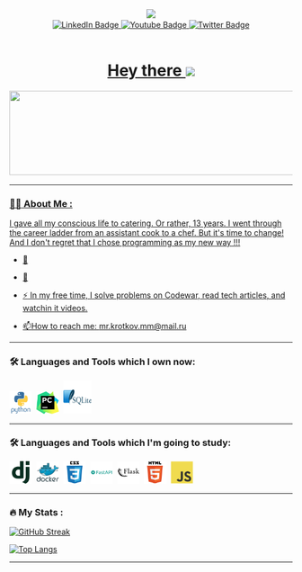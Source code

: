 <div id="header" align="center">
  <img src="https://media.giphy.com/media/WUlplcMpOCEmTGBtBW/giphy.gif" width="100"/>
</div>
<div id="badges" align="center">
  <a href="your-linkedin-URL">
  <img src="https://img.shields.io/badge/LinkedIn-blue?style=for-the-badge&logo=linkedin&logoColor=white" alt="LinkedIn Badge"/>
  <a href="https://www.youtube.com/channel/UCb5oPUGQ0CKwqnj8Eo2CtKg">
  <img src="https://img.shields.io/badge/YouTube-red?style=for-the-badge&logo=youtube&logoColor=white" alt="Youtube Badge"/>
  <a href="your-twitter-URL">
  <img src="https://img.shields.io/badge/Twitter-blue?style=for-the-badge&logo=twitter&logoColor=white" alt="Twitter Badge"/>
</div>
<div id="counter" align="center">
  <img src="https://komarev.com/ghpvc/?username=DrrBurger&style=flat-square&color=blue" alt=""/>
  <h1>
  Hey there
  <img src="https://media.giphy.com/media/hvRJCLFzcasrR4ia7z/giphy.gif" width="30px"/>
</h1>
</div>
<div align="center">
  <img src="https://i.imgur.com/HIbS0Ph.png" width="1000" height="150"/>
</div>
    
---
    
### :man_technologist: About Me : 
I gave all my conscious life to catering. Or rather, 13 years. I went through the career ladder from an assistant cook to a chef. But it's time to change! And I don't regret that I chose programming as my new way !!!
    
- :telescope: 
    
- :seedling: 

- :zap: In my free time, I solve problems on Codewar, read tech articles, and watchin it videos.

- :mailbox:How to reach me: mr.krotkov.mm@mail.ru

---
    
### :hammer_and_wrench: Languages and Tools which I own now:
<div>
  <img src="https://github.com/devicons/devicon/blob/master/icons/python/python-original-wordmark.svg" title="Python" alt="Python" width="40" height="40"/>&nbsp;
  <img src="https://github.com/JetBrains/logos/blob/master/web/pycharm/pycharm.svg" title="Pycharm" alt="Pycharm" width="40" height="40"/>&nbsp;
  <img src="https://github.com/devicons/devicon/blob/master/icons/sqlite/sqlite-original-wordmark.svg" title="SQLite" alt="SQLite" width="50" height="60"/>&nbsp;
</div>

---
    
### :hammer_and_wrench: Languages and Tools which I'm going to study:
<div>
  <img src="https://github.com/devicons/devicon/blob/master/icons/django/django-plain.svg" title="DJ" alt="DJ" width="40" height="40"/>&nbsp;
  <img src="https://github.com/devicons/devicon/blob/master/icons/docker/docker-original-wordmark.svg" title="Docker" alt="Docker" width="40" height="40"/>&nbsp;
  <img src="https://github.com/devicons/devicon/blob/master/icons/css3/css3-original-wordmark.svg" title="CSS" alt="CSS" width="40" height="40"/>&nbsp;
  <img src="https://github.com/devicons/devicon/blob/master/icons/fastapi/fastapi-original-wordmark.svg" title="FAPI" alt="FAPI" width="40" height="40"/>&nbsp;
  <img src="https://github.com/devicons/devicon/blob/master/icons/flask/flask-original-wordmark.svg" title="FLASK" alt="FLASK" width="40" height="40"/>&nbsp;
  <img src="https://github.com/devicons/devicon/blob/master/icons/html5/html5-original-wordmark.svg" title="HTML" alt="HTML" width="40" height="40"/>&nbsp;
  <img src="https://github.com/devicons/devicon/blob/master/icons/javascript/javascript-original.svg" title="JS" alt="JS" width="40" height="40"/>&nbsp;
</div>
 
---
    
### :fire: My Stats :    
[![GitHub Streak](http://github-readme-streak-stats.herokuapp.com?user=DrrBurger&theme=dark&background=000000)](https://git.io/streak-stats)

[![Top Langs](https://github-readme-stats.vercel.app/api/top-langs/?username=DrrBurger&layout=compact&theme=vision-friendly-dark)](https://github.com/anuraghazra/github-readme-stats)

---
    
